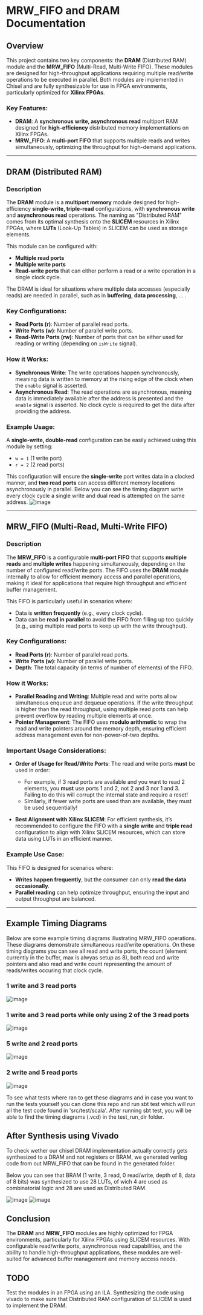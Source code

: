 
# MRW_FIFO and DRAM Documentation

## Overview

This project contains two key components: the **DRAM** (Distributed RAM) module and the **MRW_FIFO** (Multi-Read, Multi-Write FIFO). These modules are designed for high-throughput applications requiring multiple read/write operations to be executed in parallel. Both modules are implemented in Chisel and are fully synthesizable for use in FPGA environments, particularly optimized for **Xilinx FPGAs**.

### Key Features:
- **DRAM**: A **synchronous write, asynchronous read** multiport RAM designed for **high-efficiency** distributed memory implementations on Xilinx FPGAs.
- **MRW_FIFO**: A **multi-port FIFO** that supports multiple reads and writes simultaneously, optimizing the throughput for high-demand applications.

---

## DRAM (Distributed RAM)

### Description
The **DRAM** module is a **multiport memory** module designed for high-efficiency **single-write, triple-read** configurations, with **synchronous write** and **asynchronous read** operations. The naming as "Distributed RAM" comes from its optimal synthesis onto the **SLICEM** resources in Xilinx FPGAs, where **LUTs** (Look-Up Tables) in SLICEM can be used as storage elements.

This module can be configured with:
- **Multiple read ports**
- **Multiple write ports**
- **Read-write ports** that can either perform a read or a write operation in a single clock cycle.

The DRAM is ideal for situations where multiple data accesses (especially reads) are needed in parallel, such as in **buffering**, **data processing**, ... .

### Key Configurations:
- **Read Ports (r)**: Number of parallel read ports.
- **Write Ports (w)**: Number of parallel write ports.
- **Read-Write Ports (rw)**: Number of ports that can be either used for reading or writing (depending on `isWrite` signal).

### How it Works:
- **Synchronous Write**: The write operations happen synchronously, meaning data is written to memory at the rising edge of the clock when the `enable` signal is asserted.
- **Asynchronous Read**: The read operations are asynchronous, meaning data is immediately available after the address is presented and the `enable` signal is asserted. No clock cycle is required to get the data after providing the address.

### Example Usage:
A **single-write, double-read** configuration can be easily achieved using this module by setting:
- `w = 1` (1 write port)
- `r = 2` (2 read ports)

This configuration will ensure the **single-write** port writes data in a clocked manner, and **two read ports** can access different memory locations asynchronously in parallel.
Below you can see the timing diagram write every clock cycle a single write and dual read is attempted on the same address.
![image](https://github.com/user-attachments/assets/9bf23137-dccd-41dc-ad29-bcf3c95bfda7)


---

## MRW_FIFO (Multi-Read, Multi-Write FIFO)

### Description
The **MRW_FIFO** is a configurable **multi-port FIFO** that supports **multiple reads** and **multiple writes** happening simultaneously, depending on the number of configured read/write ports. The FIFO uses the **DRAM** module internally to allow for efficient memory access and parallel operations, making it ideal for applications that require high throughput and efficient buffer management.

This FIFO is particularly useful in scenarios where:
- Data is **written frequently** (e.g., every clock cycle).
- Data can be **read in parallel** to avoid the FIFO from filling up too quickly (e.g., using multiple read ports to keep up with the write throughput).

### Key Configurations:
- **Read Ports (r)**: Number of parallel read ports. 
- **Write Ports (w)**: Number of parallel write ports.
- **Depth**: The total capacity (in terms of number of elements) of the FIFO.

### How it Works:
- **Parallel Reading and Writing**: Multiple read and write ports allow simultaneous enqueue and dequeue operations. If the write throughput is higher than the read throughput, using multiple read ports can help prevent overflow by reading multiple elements at once.
- **Pointer Management**: The FIFO uses **modulo arithmetic** to wrap the read and write pointers around the memory depth, ensuring efficient address management even for non-power-of-two depths.

### Important Usage Considerations:
- **Order of Usage for Read/Write Ports**: The read and write ports **must** be used in order:
  - For example, if 3 read ports are available and you want to read 2 elements, you **must** use ports 1 and 2, not 2 and 3 nor 1 and 3. Failing to do this will corrupt the internal state and require a reset!
  - Similarly, if fewer write ports are used than are available, they must be used sequentially!
  
- **Best Alignment with Xilinx SLICEM**: For efficient synthesis, it’s recommended to configure the FIFO with a **single write** and **triple read** configuration to align with Xilinx SLICEM resources, which can store data using LUTs in an efficient manner.

### Example Use Case:
This FIFO is designed for scenarios where:
- **Writes happen frequently**, but the consumer can only **read the data occasionally**.
- **Parallel reading** can help optimize throughput, ensuring the input and output throughput are balanced.

---

## Example Timing Diagrams
Below are some example timing diagrams illustrating MRW_FIFO operations. These diagrams demonstrate simultaneous read/write operations. On these timing diagrams you can see all read and write ports, the count (element currently in the buffer, max is alwyas setup as 8), both read and write pointers and also read and write count representing the amount of reads/writes occuring that clock cycle.

### 1 write and 3 read ports
![image](https://github.com/user-attachments/assets/c8505c42-2542-49c8-b409-1c37c02d5194)

### 1 write and 3 read ports while only using 2 of the 3 read ports
![image](https://github.com/user-attachments/assets/ed8d1571-8f3a-442c-8234-f9c2b401628c)

### 5 write and 2 read ports
![image](https://github.com/user-attachments/assets/741c74ee-ae5a-4c84-98a9-2f7a0b70806b)

### 2 write and 5 read ports
![image](https://github.com/user-attachments/assets/5a29c349-05a4-4370-9b14-ace30897ac75)

To see what tests where ran to get these diagrams and in case you want to run the tests yourself you can clone this repo and run sbt test which will run all the test code found in 'src/test/scala'. After running sbt test, you will be able to find the timing diagrams (.vcd) in the test_run_dir folder.

## After Synthesis using Vivado
To check wether our chisel DRAM implementation actually correctly gets synthesized to a DRAM and not registers or BRAM, we generated verilog code from out MRW_FIFO that can be found in the generated folder.

Below you can see that BRAM (1 write, 3 read, 0 read/write, depth of 8, data of 8 bits) was synthesized to use 28 LUTs, of wich 4 are used as combinatorial logic and 28 are used as Distributed RAM.

![image](https://github.com/user-attachments/assets/647ace67-d045-4e9a-8733-02789c3cd098)
![image](https://github.com/user-attachments/assets/ed27804b-def7-407b-a748-96aa41abe4f4)


## Conclusion
The **DRAM** and **MRW_FIFO** modules are highly optimized for FPGA environments, particularly for Xilinx FPGAs using SLICEM resources. With configurable read/write ports, asynchronous read capabilities, and the ability to handle high-throughput applications, these modules are well-suited for advanced buffer management and memory access needs.

## TODO
Test the modules in an FPGA using an ILA.
Synthesizing the code using vivado to make sure that Distributed RAM configuration of SLICEM is used to implement the DRAM.
